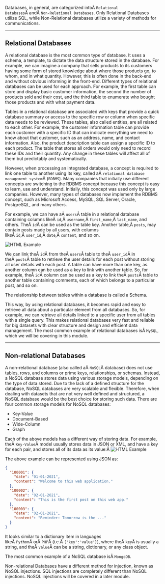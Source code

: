 ﻿---
sticker: lucide//database
---
Databases, in general, are categorized intoÂ `Relational Databases`Â andÂ `Non-Relational Databases`. Only Relational Databases utilize SQL, while Non-Relational databases utilize a variety of methods for communications.

---

## Relational Databases

A relational database is the most common type of database. It uses a schema, a template, to dictate the data structure stored in the database. For example, we can imagine a company that sells products to its customers having some form of stored knowledge about where those products go, to whom, and in what quantity. However, this is often done in the back-end and without obvious informing in the front-end. Different types of relational databases can be used for each approach. For example, the first table can store and display basic customer information, the second the number of products sold and their cost, and the third table to enumerate who bought those products and with what payment data.

Tables in a relational database are associated with keys that provide a quick database summary or access to the specific row or column when specific data needs to be reviewed. These tables, also called entities, are all related to each other. For example, the customer information table can provide each customer with a specific ID that can indicate everything we need to know about that customer, such as an address, name, and contact information. Also, the product description table can assign a specific ID to each product. The table that stores all orders would only need to record these IDs and their quantity. Any change in these tables will affect all of them but predictably and systematically.

However, when processing an integrated database, a concept is required to link one table to another using its key, called aÂ `relational database management system`Â (`RDBMS`). Many companies that initially use different concepts are switching to the RDBMS concept because this concept is easy to learn, use and understand. Initially, this concept was used only by large companies. However, many types of databases now implement the RDBMS concept, such as Microsoft Access, MySQL, SQL Server, Oracle, PostgreSQL, and many others.

For example, we can have aÂ `users`Â table in a relational database containing columns likeÂ `id`,Â `username`,Â `first_name`,Â `last_name`, and others. TheÂ `id`Â can be used as the table key. Another table,Â `posts`, may contain posts made by all users, with columns likeÂ `id`,Â `user_id`,Â `date`,Â `content`, and so on.

![HTML Example](https://academy.hackthebox.com/storage/modules/75/web_apps_relational_db.jpg)

We can link theÂ `id`Â from theÂ `users`Â table to theÂ `user_id`Â in theÂ `posts`Â table to retrieve the user details for each post without storing all user details with each post. A table can have more than one key, as another column can be used as a key to link with another table. So, for example, theÂ `id`Â column can be used as a key to link theÂ `posts`Â table to another table containing comments, each of which belongs to a particular post, and so on.

The relationship between tables within a database is called a Schema.

This way, by using relational databases, it becomes rapid and easy to retrieve all data about a particular element from all databases. So, for example, we can retrieve all details linked to a specific user from all tables with a single query. This makes relational databases very fast and reliable for big datasets with clear structure and design and efficient data management. The most common example of relational databases isÂ `MySQL`, which we will be covering in this module.

---

## Non-relational Databases

A non-relational database (also called aÂ `NoSQL`Â database) does not use tables, rows, and columns or prime keys, relationships, or schemas. Instead, a NoSQL database stores data using various storage models, depending on the type of data stored. Due to the lack of a defined structure for the database, NoSQL databases are very scalable and flexible. Therefore, when dealing with datasets that are not very well defined and structured, a NoSQL database would be the best choice for storing such data. There are four common storage models for NoSQL databases:

- Key-Value
- Document-Based
- Wide-Column
- Graph

Each of the above models has a different way of storing data. For example, theÂ `Key-Value`Â model usually stores data in JSON or XML, and have a key for each pair, and stores all of its data as its value:Â ![HTML Example](https://academy.hackthebox.com/storage/modules/75/web_apps_non-relational_db.jpg)

The above example can be represented using JSON as:


```json
{
  "100001": {
    "date": "01-01-2021",
    "content": "Welcome to this web application."
  },
  "100002": {
    "date": "02-01-2021",
    "content": "This is the first post on this web app."
  },
  "100003": {
    "date": "02-01-2021",
    "content": "Reminder: Tomorrow is the ..."
  }
}
```

It looks similar to a dictionary item in languages likeÂ `Python`Â orÂ `PHP`Â (i.e.Â `{'key':'value'}`), where theÂ `key`Â is usually a string, and theÂ `value`Â can be a string, dictionary, or any class object.

The most common example of a NoSQL database isÂ `MongoDB`.

Non-relational Databases have a different method for injection, known as NoSQL injections. SQL injections are completely different than NoSQL injections. NoSQL injections will be covered in a later module.


